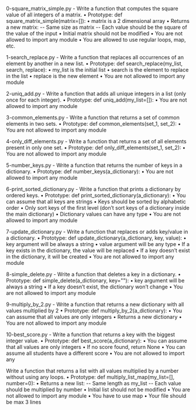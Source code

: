 0-square_matrix_simple.py - Write a function that computes the square value of all integers of a matrix.
    • Prototype: def square_matrix_simple(matrix=[]):
    • matrix is a 2 dimensional array
    • Returns a new matrix:
    -- Same size as matrix
    -- Each value should be the square of the value of the input
    • Initial matrix should not be modified
    • You are not allowed to import any module
    • You are allowed to use regular loops, map, etc.

1-search_replace.py - Write a function that replaces all occurrences of an element by another in a new list.
    • Prototype: def search_replace(my_list, search, replace):
    • my_list is the initial list
    • search is the element to replace in the list
    • replace is the new element
    • You are not allowed to import any module

2-uniq_add.py - Write a function that adds all unique integers in a list (only once for each integer).
    • Prototype: def uniq_add(my_list=[]):
    • You are not allowed to import any module

3-common_elements.py - Write a function that returns a set of common elements in two sets.
    • Prototype: def common_elements(set_1, set_2):
    • You are not allowed to import any module

4-only_diff_elements.py - Write a function that returns a set of all elements present in only one set.
    • Prototype: def only_diff_elements(set_1, set_2):
    • You are not allowed to import any module

5-number_keys.py - Write a function that returns the number of keys in a dictionary.
    • Prototype: def number_keys(a_dictionary):
    • You are not allowed to import any module

6-print_sorted_dictionary.py - Write a function that prints a dictionary by ordered keys.
    • Prototype: def print_sorted_dictionary(a_dictionary):
    • You can assume that all keys are strings
    • Keys should be sorted by alphabetic order
    • Only sort keys of the first level (don’t sort keys of a dictionary inside the main dictionary)
    • Dictionary values can have any type
    • You are not allowed to import any module

7-update_dictionary.py - Write a function that replaces or adds key/value in a dictionary.
    • Prototype: def update_dictionary(a_dictionary, key, value):
    • key argument will be always a string
    • value argument will be any type
    • If a key exists in the dictionary, the value will be replaced
    • If a key doesn’t exist in the dictionary, it will be created
    • You are not allowed to import any module

8-simple_delete.py - Write a function that deletes a key in a dictionary.
    • Prototype: def simple_delete(a_dictionary, key=""):
    • key argument will be always a string
    • If a key doesn’t exist, the dictionary won’t change
    • You are not allowed to import any module

9-multiply_by_2.py - Write a function that returns a new dictionary with all values multiplied by 2
    • Prototype: def multiply_by_2(a_dictionary):
    • You can assume that all values are only integers
    • Returns a new dictionary
    • You are not allowed to import any module

10-best_score.py - Write a function that returns a key with the biggest integer value.
    • Prototype: def best_score(a_dictionary):
    • You can assume that all values are only integers
    • If no score found, return None
    • You can assume all students have a different score
    • You are not allowed to import any 

Write a function that returns a list with all values multiplied by a number without using any loops.
    • Prototype: def multiply_list_map(my_list=[], number=0):
    • Returns a new list:
    -- Same length as my_list
    -- Each value should be multiplied by number
    • Initial list should not be modified
    • You are not allowed to import any module
    • You have to use map
    • Your file should be max 3 lines